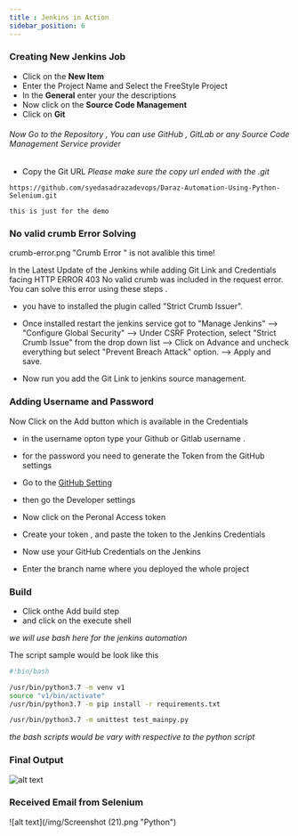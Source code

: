 ```yaml
---
title : Jenkins in Action
sidebar_position: 6
---
```

### Creating New Jenkins Job

- Click on the **New Item**
- Enter the Project Name and Select the FreeStyle Project
- In the **General** enter your the descriptions
- Now click on the **Source Code Management**
- Click on **Git**

<h6 class="alert"> Now Go to the Repository , You can use GitHub , GitLab or any Source Code Management Service provider </h6>

- Copy the Git URL
_Please make sure the copy url ended with the .git_
```git
https://github.com/syedasadrazadevops/Daraz-Automation-Using-Python-Selenium.git

this is just for the demo
```
### No valid crumb Error Solving
crumb-error.png "Crumb Error " is not avalible this time!

In the Latest Update of the Jenkins while adding Git Link and Credentials facing HTTP ERROR 403 No valid crumb was included in the request error. You can solve this error using these steps .

* you have to installed the plugin called "Strict Crumb Issuer".

* Once installed restart the jenkins service
got to "Manage Jenkins" --> "Configure Global Security" --> Under CSRF Protection, select "Strict Crumb Issue" from the drop down list --> Click on Advance and uncheck everything but select "Prevent Breach Attack" option. --> Apply and save.

* Now run you add the Git Link to jenkins source management.

### Adding Username and Password

Now Click on the Add button which is available in the Credentials 

- in the username opton type your Github or Gitlab username . 

- for the password you need to generate the Token from the GitHub settings

- Go to the [GitHub Setting](https://github.com/settings)

- then go the Developer settings

- Now click on the Peronal Access token 

- Create your token , and paste the token to the Jenkins Credentials

- Now use your GitHub Credentials on the Jenkins

- Enter the branch name where you deployed the whole project

### Build

- Click onthe Add build step 
- and click on the execute shell 

_we will use bash here for the jenkins automation_

The script sample would be look like this 

```bash
#!bin/bash

/usr/bin/python3.7 -m venv v1
source "v1/bin/activate"
/usr/bin/python3.7 -m pip install -r requirements.txt

/usr/bin/python3.7 -m unittest test_mainpy.py


```
_the bash scripts would be vary with respective to the python script_
### Final Output 

![alt text](/img/success.png "Python")


### Received Email from Selenium 

![alt text](/img/Screenshot (21).png "Python")


